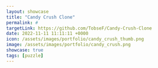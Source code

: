 ```yaml
---
layout: showcase
title: "Candy Crush Clone"
permalink: #
targetLink: https://github.com/TobseF/Candy-Crush-Clone
date: 2022-11-11 11:11:11 +0000
icon: /assets/images/portfolio/candy_crush_thumb.png
image: /assets/images/portfolio/candy_crush.png
showcase: true
tags: [puzzle]
---
```

